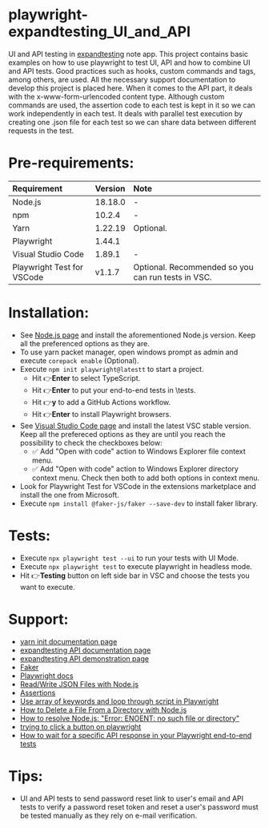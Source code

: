# playwright-expandtesting_UI_and_API

UI and API testing in [expandtesting](https://practice.expandtesting.com/notes/app/) note app. This project contains basic examples on how to use playwright to test UI, API and how to combine UI and API tests. Good practices such as hooks, custom commands and tags, among others, are used. All the necessary support documentation to develop this project is placed here. When it comes to the API part, it deals with the x-www-form-urlencoded content type. Although custom commands are used, the assertion code to each test is kept in it so we can work independently in each test. It deals with parallel test execution by creating one .json file for each test so we can share data between different requests in the test.  

# Pre-requirements:

| Requirement                   | Version | Note                                                            |
| :---------------------------- |:--------| :---------------------------------------------------------------|
| Node.js                       | 18.18.0 | -                                                               |
| npm                           | 10.2.4  | -                                                               |
| Yarn                          | 1.22.19 | Optional.                                                       |
| Playwright                    | 1.44.1  |                                                                 |
| Visual Studio Code            | 1.89.1  | -                                                               |
| Playwright Test for VSCode    | v1.1.7  | Optional. Recommended so you can run tests in VSC.              |                  

# Installation:

- See [Node.js page](https://nodejs.org/en) and install the aforementioned Node.js version. Keep all the preferenced options as they are.
- To use yarn packet manager, open windows prompt as admin and execute ```corepack enable``` (Optional).
- Execute ```npm init playwright@latestt``` to start a project.
  - Hit :point_right:**Enter** to select TypeScript.
  - Hit :point_right:**Enter** to put your end-to-end tests in \tests.
  - Hit :point_right:**y** to add a GitHub Actions workflow.
  - Hit :point_right:**Enter** to install Playwright browsers.
- See [Visual Studio Code page](https://code.visualstudio.com/) and install the latest VSC stable version. Keep all the prefereced options as they are until you reach the possibility to check the checkboxes below: 
  - :white_check_mark: Add "Open with code" action to Windows Explorer file context menu. 
  - :white_check_mark: Add "Open with code" action to Windows Explorer directory context menu.
Check then both to add both options in context menu.
- Look for Playwright Test for VSCode in the extensions marketplace and install the one from Microsoft.
- Execute ```npm install @faker-js/faker --save-dev``` to install faker library.

# Tests:

- Execute ```npx playwright test --ui``` to run your tests with UI Mode. 
- Execute ```npx playwright test``` to execute playwright in headless mode.
- Hit :point_right:**Testing** button on left side bar in VSC and choose the tests you want to execute.

# Support:

- [yarn init documentation page](https://classic.yarnpkg.com/lang/en/docs/cli/init/)
- [expandtesting API documentation page](https://practice.expandtesting.com/notes/api/api-docs/)
- [expandtesting API demonstration page](https://www.youtube.com/watch?v=bQYvS6EEBZc)
- [Faker](https://fakerjs.dev/guide/)
- [Playwright docs](https://playwright.dev/docs/intro)
- [Read/Write JSON Files with Node.js](https://heynode.com/tutorial/readwrite-json-files-nodejs/?utm_source=youtube&utm_medium=referral+&utm_campaign=YT+description&utm_content=read-write-json-iles-with-nodejs)
- [Assertions](https://playwright.dev/docs/test-assertions)
- [Use array of keywords and loop through script in Playwright](https://stackoverflow.com/a/69402975/10519428)
- [How to Delete a File From a Directory with Node.js](https://coderrocketfuel.com/article/how-to-delete-a-file-from-a-directory-with-node-js)
- [How to resolve Node.js: "Error: ENOENT: no such file or directory"](https://stackoverflow.com/a/62363729/10519428)
- [trying to click a button on playwright](https://stackoverflow.com/a/71712111/10519428)
- [How to wait for a specific API response in your Playwright end-to-end tests](https://www.youtube.com/watch?v=5CER0dKweyw)

# Tips:

- UI and API tests to send password reset link to user's email and API tests to verify a password reset token and reset a user's password must be tested manually as they rely on e-mail verification.